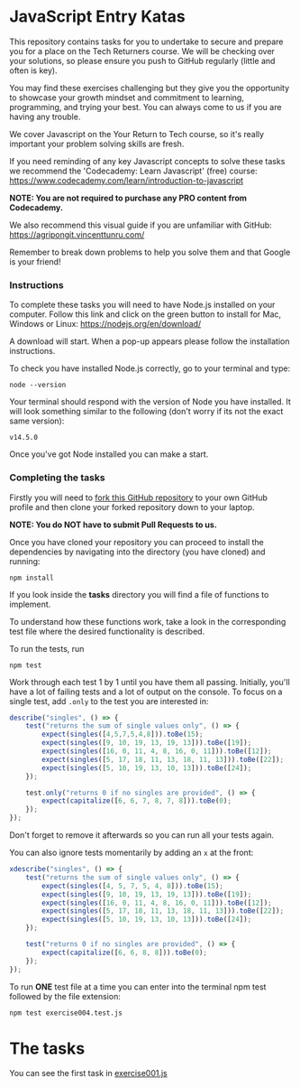 # JavaScript Entry Katas

This repository contains tasks for you to undertake to secure and prepare you for a place on the Tech Returners course. We will be checking over your solutions, so please ensure you push to GitHub regularly (little and often is key). 

You may find these exercises challenging but they give you the opportunity to showcase your growth mindset and commitment to learning, programming, and trying your best. You can always come to us if you are having any trouble.

We cover Javascript on the Your Return to Tech course, so it's really important your problem solving skills are fresh. 

If you need reminding of any key Javascript concepts to solve these tasks we recommend the 'Codecademy: Learn Javascript' (free) course: https://www.codecademy.com/learn/introduction-to-javascript

**NOTE: You are not required to purchase any PRO content from Codecademy.**

We also recommend this visual guide if you are unfamiliar with GitHub: https://agripongit.vincenttunru.com/

Remember to break down problems to help you solve them and that Google is your friend!

### Instructions

To complete these tasks you will need to have Node.js installed on your computer. Follow this link and click on the green button to install for Mac, Windows or Linux: https://nodejs.org/en/download/ 

A download will start. When a pop-up appears please follow the installation instructions. 

To check you have installed Node.js correctly, go to your terminal and type:

    node --version

Your terminal should respond with the version of Node you have installed. It will look something similar to the following (don't worry if its not the exact same version): 

    v14.5.0

Once you've got Node installed you can make a start.

### Completing the tasks

Firstly you will need to [fork this GitHub repository](https://docs.github.com/en/free-pro-team@latest/github/getting-started-with-github/fork-a-repo) to your own GitHub profile and then clone your forked repository down to your laptop.

**NOTE: You do NOT have to submit Pull Requests to us.**

Once you have cloned your repository you can proceed to install the dependencies by navigating into the directory (you have cloned) and running:

    npm install

If you look inside the **tasks** directory you will find a file of functions to implement.

To understand how these functions work, take a look in the corresponding test file where the desired functionality is described.

To run the tests, run

    npm test

Work through each test 1 by 1 until you have them all passing. Initially, you'll have a lot of failing tests and a lot of output on the console. To focus on a single test, add `.only` to the test you are interested in:

```javascript
describe("singles", () => {
    test("returns the sum of single values only", () => {
        expect(singles([4,5,7,5,4,8])).toBe(15);
        expect(singles([9, 10, 19, 13, 19, 13])).toBe([19]);
        expect(singles([16, 0, 11, 4, 8, 16, 0, 11])).toBe([12]);
        expect(singles([5, 17, 18, 11, 13, 18, 11, 13])).toBe([22]);
        expect(singles([5, 10, 19, 13, 10, 13])).toBe([24]);
    });

    test.only("returns 0 if no singles are provided", () => {
        expect(capitalize([6, 6, 7, 8, 7, 8])).toBe(0);
    });
});
```

Don't forget to remove it afterwards so you can run all your tests again.

You can also ignore tests momentarily by adding an `x` at the front:

```javascript
xdescribe("singles", () => {
    test("returns the sum of single values only", () => {
        expect(singles([4, 5, 7, 5, 4, 8])).toBe(15);
        expect(singles([9, 10, 19, 13, 19, 13])).toBe([19]);
        expect(singles([16, 0, 11, 4, 8, 16, 0, 11])).toBe([12]);
        expect(singles([5, 17, 18, 11, 13, 18, 11, 13])).toBe([22]);
        expect(singles([5, 10, 19, 13, 10, 13])).toBe([24]);
    });

    test("returns 0 if no singles are provided", () => {
        expect(capitalize([6, 6, 8, 8])).toBe(0);
    });
});
```

To run **ONE** test file at a time you can enter into the terminal npm test followed by the file extension:

    npm test exercise004.test.js  


# The tasks

You can see the first task in [exercise001.js](./tasks/exercise001.js)
